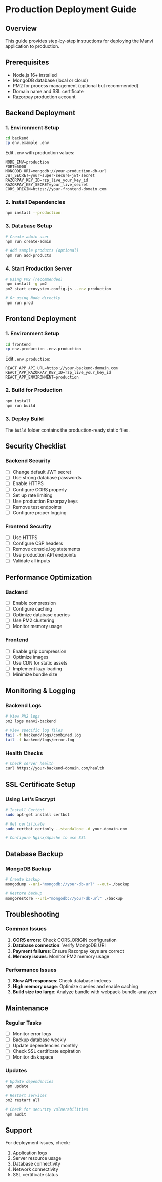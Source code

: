 # Production Deployment Guide

## Overview
This guide provides step-by-step instructions for deploying the Manvi application to production.

## Prerequisites
- Node.js 16+ installed
- MongoDB database (local or cloud)
- PM2 for process management (optional but recommended)
- Domain name and SSL certificate
- Razorpay production account

## Backend Deployment

### 1. Environment Setup
```bash
cd backend
cp env.example .env
```

Edit `.env` with production values:
```env
NODE_ENV=production
PORT=5000
MONGODB_URI=mongodb://your-production-db-url
JWT_SECRET=your-super-secure-jwt-secret
RAZORPAY_KEY_ID=rzp_live_your_key_id
RAZORPAY_KEY_SECRET=your_live_secret
CORS_ORIGIN=https://your-frontend-domain.com
```

### 2. Install Dependencies
```bash
npm install --production
```

### 3. Database Setup
```bash
# Create admin user
npm run create-admin

# Add sample products (optional)
npm run add-products
```

### 4. Start Production Server
```bash
# Using PM2 (recommended)
npm install -g pm2
pm2 start ecosystem.config.js --env production

# Or using Node directly
npm run prod
```

## Frontend Deployment

### 1. Environment Setup
```bash
cd frontend
cp env.production .env.production
```

Edit `.env.production`:
```env
REACT_APP_API_URL=https://your-backend-domain.com
REACT_APP_RAZORPAY_KEY_ID=rzp_live_your_key_id
REACT_APP_ENVIRONMENT=production
```

### 2. Build for Production
```bash
npm install
npm run build
```

### 3. Deploy Build
The `build` folder contains the production-ready static files.

## Security Checklist

### Backend Security
- [ ] Change default JWT secret
- [ ] Use strong database passwords
- [ ] Enable HTTPS
- [ ] Configure CORS properly
- [ ] Set up rate limiting
- [ ] Use production Razorpay keys
- [ ] Remove test endpoints
- [ ] Configure proper logging

### Frontend Security
- [ ] Use HTTPS
- [ ] Configure CSP headers
- [ ] Remove console.log statements
- [ ] Use production API endpoints
- [ ] Validate all inputs

## Performance Optimization

### Backend
- [ ] Enable compression
- [ ] Configure caching
- [ ] Optimize database queries
- [ ] Use PM2 clustering
- [ ] Monitor memory usage

### Frontend
- [ ] Enable gzip compression
- [ ] Optimize images
- [ ] Use CDN for static assets
- [ ] Implement lazy loading
- [ ] Minimize bundle size

## Monitoring & Logging

### Backend Logs
```bash
# View PM2 logs
pm2 logs manvi-backend

# View specific log files
tail -f backend/logs/combined.log
tail -f backend/logs/error.log
```

### Health Checks
```bash
# Check server health
curl https://your-backend-domain.com/health
```

## SSL Certificate Setup

### Using Let's Encrypt
```bash
# Install Certbot
sudo apt-get install certbot

# Get certificate
sudo certbot certonly --standalone -d your-domain.com

# Configure Nginx/Apache to use SSL
```

## Database Backup

### MongoDB Backup
```bash
# Create backup
mongodump --uri="mongodb://your-db-url" --out=./backup

# Restore backup
mongorestore --uri="mongodb://your-db-url" ./backup
```

## Troubleshooting

### Common Issues
1. **CORS errors**: Check CORS_ORIGIN configuration
2. **Database connection**: Verify MongoDB URI
3. **Payment failures**: Ensure Razorpay keys are correct
4. **Memory issues**: Monitor PM2 memory usage

### Performance Issues
1. **Slow API responses**: Check database indexes
2. **High memory usage**: Optimize queries and enable caching
3. **Build size too large**: Analyze bundle with webpack-bundle-analyzer

## Maintenance

### Regular Tasks
- [ ] Monitor error logs
- [ ] Backup database weekly
- [ ] Update dependencies monthly
- [ ] Check SSL certificate expiration
- [ ] Monitor disk space

### Updates
```bash
# Update dependencies
npm update

# Restart services
pm2 restart all

# Check for security vulnerabilities
npm audit
```

## Support
For deployment issues, check:
1. Application logs
2. Server resource usage
3. Database connectivity
4. Network connectivity
5. SSL certificate status 